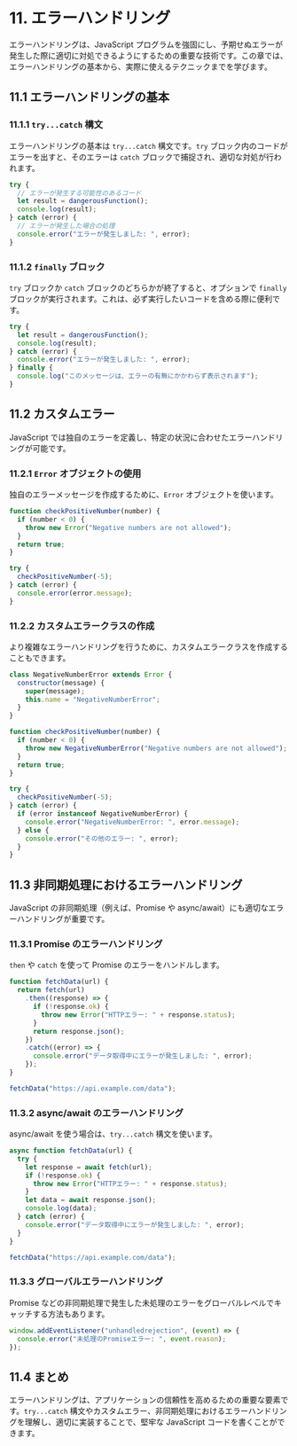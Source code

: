 # 11. エラーハンドリング

エラーハンドリングは、JavaScript プログラムを強固にし、予期せぬエラーが発生した際に適切に対処できるようにするための重要な技術です。この章では、エラーハンドリングの基本から、実際に使えるテクニックまでを学びます。

## 11.1 エラーハンドリングの基本

### 11.1.1 `try...catch` 構文

エラーハンドリングの基本は `try...catch` 構文です。`try` ブロック内のコードがエラーを出すと、そのエラーは `catch` ブロックで捕捉され、適切な対処が行われます。

```javascript
try {
  // エラーが発生する可能性のあるコード
  let result = dangerousFunction();
  console.log(result);
} catch (error) {
  // エラーが発生した場合の処理
  console.error("エラーが発生しました: ", error);
}
```

### 11.1.2 `finally` ブロック

`try` ブロックか `catch` ブロックのどちらかが終了すると、オプションで `finally` ブロックが実行されます。これは、必ず実行したいコードを含める際に便利です。

```javascript
try {
  let result = dangerousFunction();
  console.log(result);
} catch (error) {
  console.error("エラーが発生しました: ", error);
} finally {
  console.log("このメッセージは、エラーの有無にかかわらず表示されます");
}
```

## 11.2 カスタムエラー

JavaScript では独自のエラーを定義し、特定の状況に合わせたエラーハンドリングが可能です。

### 11.2.1 `Error` オブジェクトの使用

独自のエラーメッセージを作成するために、`Error` オブジェクトを使います。

```javascript
function checkPositiveNumber(number) {
  if (number < 0) {
    throw new Error("Negative numbers are not allowed");
  }
  return true;
}

try {
  checkPositiveNumber(-5);
} catch (error) {
  console.error(error.message);
}
```

### 11.2.2 カスタムエラークラスの作成

より複雑なエラーハンドリングを行うために、カスタムエラークラスを作成することもできます。

```javascript
class NegativeNumberError extends Error {
  constructor(message) {
    super(message);
    this.name = "NegativeNumberError";
  }
}

function checkPositiveNumber(number) {
  if (number < 0) {
    throw new NegativeNumberError("Negative numbers are not allowed");
  }
  return true;
}

try {
  checkPositiveNumber(-5);
} catch (error) {
  if (error instanceof NegativeNumberError) {
    console.error("NegativeNumberError: ", error.message);
  } else {
    console.error("その他のエラー: ", error);
  }
}
```

## 11.3 非同期処理におけるエラーハンドリング

JavaScript の非同期処理（例えば、Promise や async/await）にも適切なエラーハンドリングが重要です。

### 11.3.1 Promise のエラーハンドリング

`then` や `catch` を使って Promise のエラーをハンドルします。

```javascript
function fetchData(url) {
  return fetch(url)
    .then((response) => {
      if (!response.ok) {
        throw new Error("HTTPエラー: " + response.status);
      }
      return response.json();
    })
    .catch((error) => {
      console.error("データ取得中にエラーが発生しました: ", error);
    });
}

fetchData("https://api.example.com/data");
```

### 11.3.2 async/await のエラーハンドリング

async/await を使う場合は、`try...catch` 構文を使います。

```javascript
async function fetchData(url) {
  try {
    let response = await fetch(url);
    if (!response.ok) {
      throw new Error("HTTPエラー: " + response.status);
    }
    let data = await response.json();
    console.log(data);
  } catch (error) {
    console.error("データ取得中にエラーが発生しました: ", error);
  }
}

fetchData("https://api.example.com/data");
```

### 11.3.3 グローバルエラーハンドリング

Promise などの非同期処理で発生した未処理のエラーをグローバルレベルでキャッチする方法もあります。

```javascript
window.addEventListener("unhandledrejection", (event) => {
  console.error("未処理のPromiseエラー: ", event.reason);
});
```

## 11.4 まとめ

エラーハンドリングは、アプリケーションの信頼性を高めるための重要な要素です。`try...catch` 構文やカスタムエラー、非同期処理におけるエラーハンドリングを理解し、適切に実装することで、堅牢な JavaScript コードを書くことができます。
